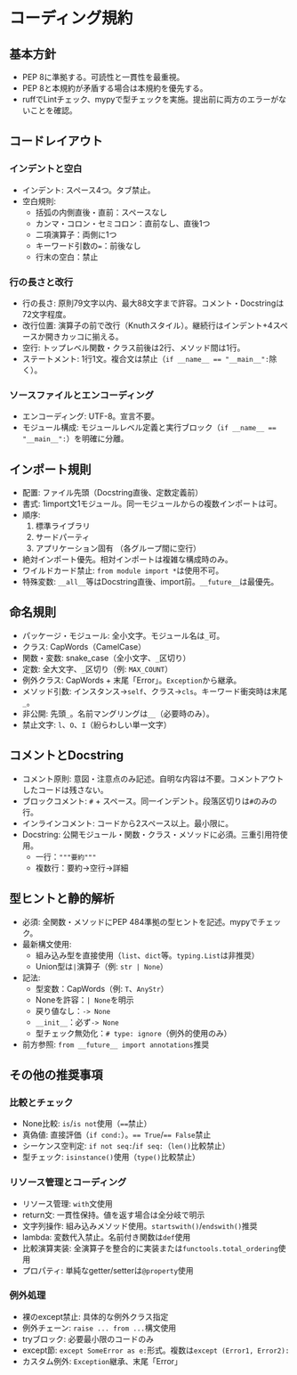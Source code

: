 # コーディング規約

## 基本方針

- PEP 8に準拠する。可読性と一貫性を最重視。
- PEP 8と本規約が矛盾する場合は本規約を優先する。
- ruffでLintチェック、mypyで型チェックを実施。提出前に両方のエラーがないことを確認。

## コードレイアウト

### インデントと空白

- インデント: スペース4つ。タブ禁止。
- 空白規則:
  - 括弧の内側直後・直前：スペースなし
  - カンマ・コロン・セミコロン：直前なし、直後1つ
  - 二項演算子：両側に1つ
  - キーワード引数の`=`：前後なし
  - 行末の空白：禁止

### 行の長さと改行

- 行の長さ: 原則79文字以内、最大88文字まで許容。コメント・Docstringは72文字程度。
- 改行位置: 演算子の前で改行（Knuthスタイル）。継続行はインデント+4スペースか開きカッコに揃える。
- 空行: トップレベル関数・クラス前後は2行、メソッド間は1行。
- ステートメント: 1行1文。複合文は禁止（`if __name__ == "__main__":`除く）。

### ソースファイルとエンコーディング

- エンコーディング: UTF-8。宣言不要。
- モジュール構成: モジュールレベル定義と実行ブロック（`if __name__ == "__main__":`）を明確に分離。

## インポート規則

- 配置: ファイル先頭（Docstring直後、定数定義前）
- 書式: 1import文1モジュール。同一モジュールからの複数インポートは可。
- 順序:
  1. 標準ライブラリ
  2. サードパーティ
  3. アプリケーション固有
  （各グループ間に空行）
- 絶対インポート優先。相対インポートは複雑な構成時のみ。
- ワイルドカード禁止: `from module import *`は使用不可。
- 特殊変数: `__all__`等はDocstring直後、import前。`__future__`は最優先。

## 命名規則

- パッケージ・モジュール: 全小文字。モジュール名は`_`可。
- クラス: CapWords（CamelCase）
- 関数・変数: snake_case（全小文字、`_`区切り）
- 定数: 全大文字、`_`区切り（例: `MAX_COUNT`）
- 例外クラス: CapWords + 末尾「Error」。`Exception`から継承。
- メソッド引数: インスタンス→`self`、クラス→`cls`。キーワード衝突時は末尾`_`。
- 非公開: 先頭`_`。名前マングリングは`__`（必要時のみ）。
- 禁止文字: `l`、`O`、`I`（紛らわしい単一文字）

## コメントとDocstring

- コメント原則: 意図・注意点のみ記述。自明な内容は不要。コメントアウトしたコードは残さない。
- ブロックコメント: `#` + スペース。同一インデント。段落区切りは`#`のみの行。
- インラインコメント: コードから2スペース以上。最小限に。
- Docstring: 公開モジュール・関数・クラス・メソッドに必須。三重引用符使用。
  - 一行：`"""要約"""`
  - 複数行：要約→空行→詳細

## 型ヒントと静的解析

- 必須: 全関数・メソッドにPEP 484準拠の型ヒントを記述。mypyでチェック。
- 最新構文使用:
  - 組み込み型を直接使用（`list`、`dict`等。`typing.List`は非推奨）
  - Union型は`|`演算子（例: `str | None`）
- 記法:
  - 型変数：CapWords（例: `T`、`AnyStr`）
  - Noneを許容：`| None`を明示
  - 戻り値なし：`-> None`
  - `__init__`：必ず`-> None`
  - 型チェック無効化：`# type: ignore`（例外的使用のみ）
- 前方参照: `from __future__ import annotations`推奨

## その他の推奨事項

### 比較とチェック
- None比較: `is`/`is not`使用（`==`禁止）
- 真偽値: 直接評価（`if cond:`）。`== True`/`== False`禁止
- シーケンス空判定: `if not seq:`/`if seq:`（`len()`比較禁止）
- 型チェック: `isinstance()`使用（`type()`比較禁止）

### リソース管理とコーディング
- リソース管理: `with`文使用
- return文: 一貫性保持。値を返す場合は全分岐で明示
- 文字列操作: 組み込みメソッド使用。`startswith()`/`endswith()`推奨
- lambda: 変数代入禁止。名前付き関数は`def`使用
- 比較演算実装: 全演算子を整合的に実装または`functools.total_ordering`使用
- プロパティ: 単純なgetter/setterは`@property`使用

### 例外処理
- 裸のexcept禁止: 具体的な例外クラス指定
- 例外チェーン: `raise ... from ...`構文使用
- tryブロック: 必要最小限のコードのみ
- except節: `except SomeError as e:`形式。複数は`except (Error1, Error2):`
- カスタム例外: `Exception`継承、末尾「Error」

